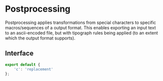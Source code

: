 # Postprocessing

Postprocessing applies transformations from special characters to specific macros/sequences of a output format. This
enables exporting an input text to an ascii-encoded file, but with tipograph rules being applied (to an extent which the
output format supports).

## Interface

```js
export default {
    'c': 'replacement'
};
```
